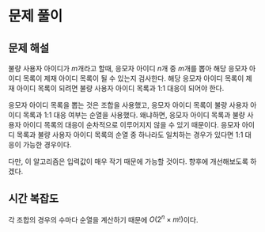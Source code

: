 # 문제 풀이

## 문제 해설

불량 사용자 아이디가 $m$개라고 할때, 응모자 아이디 $n$개 중 $m$개를 뽑아 해당 응모자 아이디 목록이 제재 아이디 목록이 될 수 있는지 검사한다. 해당 응모자 아이디 목록이 제재 아이디 목록이 되려면 불량 사용자 아이디 목록과 1:1 대응이 되어야 한다.

응모자 아이디 목록을 뽑는 것은 조합을 사용했고, 응모자 아이디 목록이 불량 사용자 아이디 목록과 1:1 대응 여부는 순열을 사용했다. 왜냐하면, 응모자 아이디 목록과 불량 사용자 아이디 목록의 대응이 순차적으로 이루어지지 않을 수 있기 때문이다. 응모자 아이디 목록과 불량 사용자 아이디 목록의 순열 중 하나라도 일치하는 경우가 있다면 1:1 대응이 가능한 경우이다.

다만, 이 알고리즘은 입력값이 매우 작기 때문에 가능할 것이다. 향후에 개선해보도록 하겠다.

## 시간 복잡도

각 조합의 경우의 수마다 순열을 계산하기 때문에 $O(2^n \times m!)$이다.